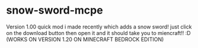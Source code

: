 # snow-sword-mcpe
Version 1.00
quick mod i made recently which adds a snow sword!
just click on the download button then open it and it should take you to miencraft!! :D
(WORKS ON VERSION 1.20 ON MINECRAFT BEDROCK EDITION)


